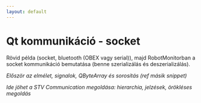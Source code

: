 ```yaml
---
layout: default
---
```


# Qt kommunikáció - socket

Rövid példa (socket, bluetooth (OBEX vagy serial)), majd RobotMonitorban a socket kommunikáció bemutatása (benne szerializálás és deszerializálás).

*Először az elmélet, signalok, QByteArray és sorosítás (ref másik snippet)*

*Ide jöhet a STV Communication megoldása: hierarchia, jelzések, örökléses megoldás*
